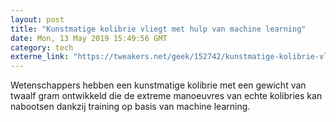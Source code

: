 ```yaml
---
layout: post
title: "Kunstmatige kolibrie vliegt met hulp van machine learning"
date: Mon, 13 May 2019 15:49:56 GMT
category: tech
externe_link: "https://tweakers.net/geek/152742/kunstmatige-kolibrie-vliegt-met-hulp-van-machine-learning.html"
---
```


Wetenschappers hebben een kunstmatige kolibrie met een gewicht van twaalf gram ontwikkeld die de extreme manoeuvres van echte kolibries kan nabootsen dankzij training op basis van machine learning.<img src="http://feeds.feedburner.com/~r/tweakers/mixed/~4/dqQB5_ESFDo" height="1" width="1" alt=""/>
